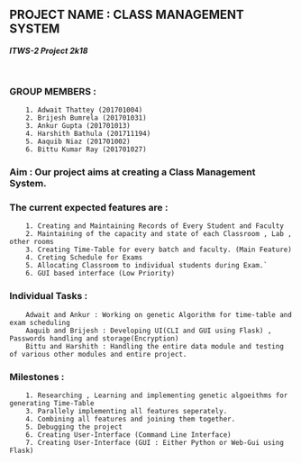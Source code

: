 ## PROJECT NAME : CLASS MANAGEMENT SYSTEM ##

<b><i>ITWS-2 Project 2k18 </i></b>  
  
<br>  
    
### GROUP MEMBERS : ### 
        
        1. Adwait Thattey (201701004)  
        2. Brijesh Bumrela (201701031)  
        3. Ankur Gupta (201701013)  
        4. Harshith Bathula (201711194)  
        5. Aaquib Niaz (201701002)  
        6. Bittu Kumar Ray (201701027)  
        

### Aim : Our project aims at creating a Class Management System. ###

### The current expected features are : ###
        1. Creating and Maintaining Records of Every Student and Faculty
        2. Maintaining of the capacity and state of each Classroom , Lab , other rooms
        3. Creating Time-Table for every batch and faculty. (Main Feature)
        4. Creting Schedule for Exams
        5. Allocating Classroom to individual students during Exam.`
        6. GUI based interface (Low Priority)
        
### Individual Tasks  : ###

        Adwait and Ankur : Working on genetic Algorithm for time-table and exam scheduling
        Aaquib and Brijesh : Developing UI(CLI and GUI using Flask) , Passwords handling and storage(Encryption)
        Bittu and Harshith : Handling the entire data module and testing of various other modules and entire project.

### Milestones : ###
        1. Researching , Learning and implementing genetic algoeithms for generating Time-Table
        3. Parallely implementing all features seperately.
        4. Combining all features and joining them together.
        5. Debugging the project
        6. Creating User-Interface (Command Line Interface)
        7. Creating User-Interface (GUI : Either Python or Web-Gui using Flask)

